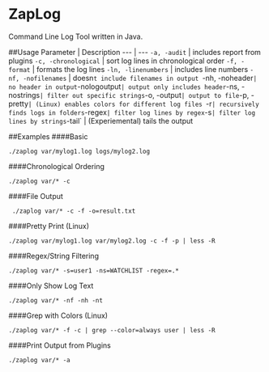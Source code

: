 ZapLog
======
Command Line Log Tool written in Java.

##Usage
Parameter | Description
--- | ---
`-a, -audit` | includes report from plugins
`-c, -chronological` | sort log lines in chronological order
`-f, -format` | formats the log lines
`-ln, -linenumbers` | includes line numbers
`-nf, -nofilenames` | doesn`t include filenames in output
`-nh, -noheader` | no header in output
`-nologoutput` | output only includes header
`-ns, -nostrings` | filter out specific strings
`-o, -output` | output to file
`-p, -pretty` | (Linux) enables colors for different log files 
`-r` | recursively finds logs in folders
`-regex` | filter log lines by regex
`-s` | filter log lines by strings
`-tail` | (Experiemental) tails the output


##Examples
####Basic
 ```
 ./zaplog var/mylog1.log logs/mylog2.log 
 ```
  
####Chronological Ordering
```
./zaplog var/* -c
```
	
####File Output
```
 ./zaplog var/* -c -f -o=result.txt
```
	
####Pretty Print (Linux)
```
./zaplog var/mylog1.log var/mylog2.log -c -f -p | less -R
```  
	
####Regex/String Filtering
```
./zaplog var/* -s=user1 -ns=WATCHLIST -regex=.*
```

####Only Show Log Text
```
./zaplog var/* -nf -nh -nt
```
  
####Grep with Colors (Linux)
```
./zaplog var/* -f -c | grep --color=always user | less -R
```	

####Print Output from Plugins
```
./zaplog var/* -a
```
